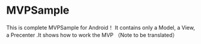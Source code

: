 # MVPSample
This is complete MVPSample for Android！ It contains only a Model, a View, a Precenter .It shows how to work the MVP
（Note to be translated）
